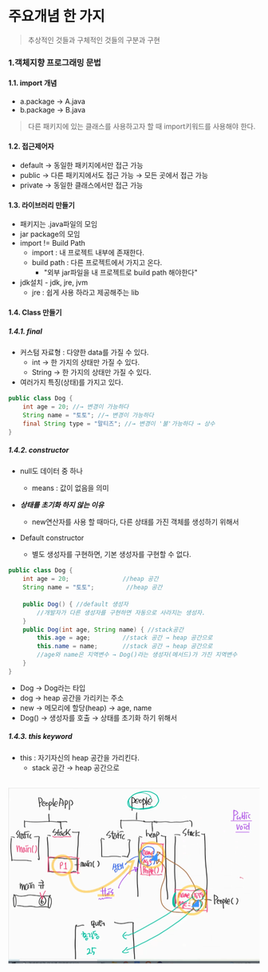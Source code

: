 주요개념 한 가지
===
> 추상적인 것들과 구체적인 것들의 구분과 구현


### 1.객체지향 프로그래밍 문법
#### 1.1. import 개념
- a.package → A.java
- b.package → B.java
> 다른 패키지에 있는 클래스를 사용하고자 할 때 import키워드를 사용해야 한다.

#### 1.2. 접근제어자
- default → 동일한 패키지에서만 접근 가능
- public → 다른 패키지에서도 접근 가능 → 모든 곳에서 접근 가능
- private → 동일한 클래스에서만 접근 가능

#### 1.3. 라이브러리 만들기
- 패키지는 .java파일의 모임
- jar package의 모임
- import != Build Path
  - import : 내 프로젝트 내부에 존재한다.
  - build path : 다른 프로젝트에서 가지고 온다.
    - "외부 jar파일을 내 프로젝트로 build path 해야한다"
- jdk설치 - jdk, jre, jvm 
  - jre : 쉽게 사용 하라고 제공해주는 lib
  
#### 1.4. Class 만들기
##### 1.4.1. final
- 커스텀 자료형 : 다양한 data를 가질 수 있다.
  - int → 한 가지의 상태만 가질 수 있다.
  - String → 한 가지의 상태만 가질 수 있다.
- 여러가지 특징(상태)를 가지고 있다.

````java
public class Dog { 
    int age = 20; //→ 변경이 가능하다
    String name = "토토"; //→ 변경이 가능하다
    final String type = "말티즈"; //→ 변경이 '불'가능하다 → 상수 
}
````

##### 1.4.2. constructor
- null도 데이터 중 하나
  - means : 값이 없음을 의미
- ***상태를 초기화 하지 않는 이유***
  - new연산자를 사용 할 때마다, 다른 상태를 가진 객체를 생성하기 위해서
   
- Default constructor
  - 별도 생성자를 구현하면, 기본 생성자를 구현할 수 없다.

````java
public class Dog { 
    int age = 20;               //heap 공간
    String name = "토토";         //heap 공간
  
    public Dog() { //default 생성자
        //개발자가 다른 생성자를 구현하면 자동으로 사라지는 생성자.
    }
    public Dog(int age, String name) { //stack공간
        this.age = age;         //stack 공간 → heap 공간으로
        this.name = name;       //stack 공간 → heap 공간으로
        //age와 name은 지역변수 → Dog()라는 생성자(메서드)가 가진 지역변수
    }
}
````
- Dog → Dog라는 타입
- dog → heap 공간을 가리키는 주소
- new → 메모리에 할당(heap) → age, name
- Dog() → 생성자를 호출 → 상태를 초기화 하기 위해서


##### 1.4.3. this keyword
- this : 자기자신의 heap 공간을 가리킨다.
  - stack 공간 → heap 공간으로
  
</br>![Alt text](../99_img/12_java.png)   